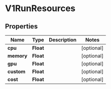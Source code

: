 

# V1RunResources


## Properties

| Name | Type | Description | Notes |
|------------ | ------------- | ------------- | -------------|
|**cpu** | **Float** |  |  [optional] |
|**memory** | **Float** |  |  [optional] |
|**gpu** | **Float** |  |  [optional] |
|**custom** | **Float** |  |  [optional] |
|**cost** | **Float** |  |  [optional] |



